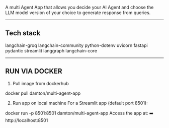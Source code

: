 A multi Agent App that allows you decide your AI Agent and choose the LLM model version of your choice to generate response from queries.

--- 

## Tech stack
langchain-groq
langchain-community
python-dotenv
uvicorn
fastapi
pydantic
streamlit
langgraph
langchain-core

---

## RUN VIA DOCKER
1. Pull image from dockerhub

docker pull damton/multi-agent-app

2. Run app on local machine
For a Streamlit app (default port 8501):

docker run -p 8501:8501 damton/multi-agent-app
Access the app at:
➡️ http://localhost:8501

